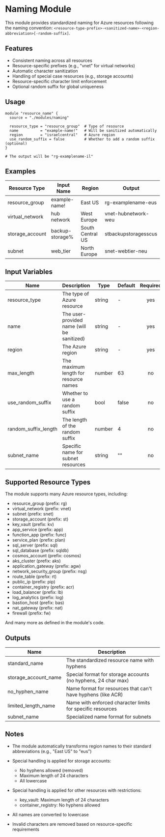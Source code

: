 # Naming Module

This module provides standardized naming for Azure resources following the naming convention: `<resource-type-prefix>-<sanitized-name>-<region-abbreviation>[-random-suffix]`.

## Features

- Consistent naming across all resources
- Resource-specific prefixes (e.g., "vnet" for virtual networks)
- Automatic character sanitization
- Handling of special case resources (e.g., storage accounts)
- Resource-specific character limit enforcement
- Optional random suffix for global uniqueness

## Usage

```hcl
module "resource_name" {
  source = "./modules/naming"
  
  resource_type = "resource_group"  # Type of resource
  name          = "example-name!"   # Will be sanitized automatically
  region        = "israelcentral"   # Azure region
  use_random_suffix = false         # Whether to add a random suffix (optional)
}

# The output will be "rg-examplename-il"
```

## Examples

| Resource Type | Input Name | Region | Output |
|---------------|------------|--------|--------|
| resource_group | example-name! | East US | rg-examplename-eus |
| virtual_network | hub network | West Europe | vnet-hubnetwork-weu |
| storage_account | backup-storage% | South Central US | stbackupstoragesscus |
| subnet | web_tier | North Europe | snet-webtier-neu |

## Input Variables

| Name | Description | Type | Default | Required |
|------|-------------|------|---------|:--------:|
| resource_type | The type of Azure resource | string | - | yes |
| name | The user-provided name (will be sanitized) | string | - | yes |
| region | The Azure region | string | - | yes |
| max_length | The maximum length for resource names | number | 63 | no |
| use_random_suffix | Whether to use a random suffix | bool | false | no |
| random_suffix_length | The length of the random suffix | number | 4 | no |
| subnet_name | Specific name for subnet resources | string | "" | no |

## Supported Resource Types

The module supports many Azure resource types, including:

- resource_group (prefix: rg)
- virtual_network (prefix: vnet)
- subnet (prefix: snet)
- storage_account (prefix: st)
- key_vault (prefix: kv)
- app_service (prefix: app)
- function_app (prefix: func)
- service_plan (prefix: plan)
- sql_server (prefix: sql)
- sql_database (prefix: sqldb)
- cosmos_account (prefix: cosmos)
- aks_cluster (prefix: aks)
- application_gateway (prefix: agw)
- network_security_group (prefix: nsg)
- route_table (prefix: rt)
- public_ip (prefix: pip)
- container_registry (prefix: acr)
- load_balancer (prefix: lb)
- log_analytics (prefix: log)
- bastion_host (prefix: bas)
- nat_gateway (prefix: nat)
- firewall (prefix: fw)

And many more as defined in the module's code.

## Outputs

| Name | Description |
|------|-------------|
| standard_name | The standardized resource name with hyphens |
| storage_account_name | Special format for storage accounts (no hyphens, 24 char max) |
| no_hyphen_name | Name format for resources that can't have hyphens (like ACR) |
| limited_length_name | Name with enforced character limits for specific resources |
| subnet_name | Specialized name format for subnets |

## Notes

- The module automatically transforms region names to their standard abbreviations (e.g., "East US" to "eus")
- Special handling is applied for storage accounts:
  - No hyphens allowed (removed)
  - Maximum length of 24 characters
  - All lowercase

- Special handling is applied for other resources with restrictions:
  - key_vault: Maximum length of 24 characters
  - container_registry: No hyphens allowed
  
- All names are converted to lowercase
- Invalid characters are removed based on resource-specific requirements 